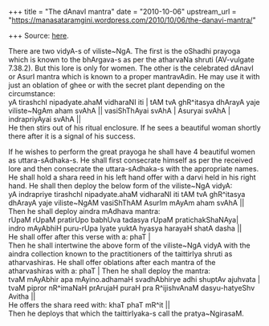 +++
title = "The dAnavI mantra"
date = "2010-10-06"
upstream_url = "https://manasataramgini.wordpress.com/2010/10/06/the-danavi-mantra/"

+++
Source: [here](https://manasataramgini.wordpress.com/2010/10/06/the-danavi-mantra/).

There are two vidyA-s of viliste\~NgA. The first is the oShadhi prayoga
which is known to the bhArgava-s as per the atharvaNa shruti (AV-vulgate
7.38.2). But this lore is only for women. The other is the celebrated
dAnavI or AsurI mantra which is known to a proper mantravAdin. He may
use it with just an oblation of ghee or with the secret plant depending
on the circumstance:  
yA tirashchI nipadyate.ahaM vidharaNI iti \| tAM tvA ghR^itasya dhArayA
yaje viliste\~NgAm aham svAhA \|\| vasiShThAyai svAhA \| Asuryai svAhA
\| indrapriyAyai svAhA \|\|  
He then stirs out of his ritual enclosure. If he sees a beautiful woman
shortly there after it is a signal of his success.

If he wishes to perform the great prayoga he shall have 4 beautiful
women as uttara-sAdhaka-s. He shall first consecrate himself as per the
received lore and then consecrate the uttara-sAdhaka-s with the
appropriate names. He shall hold a shara reed in his left hand offer
with a darvi held in his right hand. He shall then deploy the below form
of the viliste\~NgA vidyA:  
yA indrapriye tirashchI nipadyate.ahaM vidharaNI iti tAM tvA ghR^itasya
dhArayA yaje viliste\~NgAM vasiShThAM AsurIm mAyAm aham svAhA \|\|  
Then he shall deploy aindra mAdhava mantra:  
rUpaM rUpaM pratirUpo babhUva tadasya rUpaM pratichakShaNAya\|  
indro mAyAbhiH puru-rUpa Iyate yuktA hyasya harayaH shatA dasha \|\|  
He shall offer after this verse with a: phaT \|  
Then he shall intertwine the above form of the viliste\~NgA vidyA with
the aindra collection known to the practitioners of the taittirIya
shruti as atharvashiras. He shall offer oblations after each mantra of
the atharvashiras with a: phaT \| Then he shall deploy the mantra:  
tvaM mAyAbhir apa mAyino.adhamaH svadhAbhirye adhi shuptAv ajuhvata \|  
tvaM pipror nR^imaNaH prArujaH puraH pra R^ijishvAnaM dasyu-hatyeShv
Avitha \|\|  
He offers the shara reed with: khaT phaT mR^it \|\|  
Then he deploys that which the taittirIyaka-s call the pratya\~NgirasaM.

